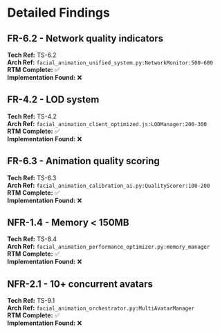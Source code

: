 # Detailed Findings

## FR-6.2 - Network quality indicators

**Tech Ref:** TS-6.2  
**Arch Ref:** `facial_animation_unified_system.py:NetworkMonitor:500-600`  
**RTM Complete:** ✅  
**Implementation Found:** ❌  

## FR-4.2 - LOD system

**Tech Ref:** TS-4.2  
**Arch Ref:** `facial_animation_client_optimized.js:LODManager:200-300`  
**RTM Complete:** ✅  
**Implementation Found:** ❌  

## FR-6.3 - Animation quality scoring

**Tech Ref:** TS-6.3  
**Arch Ref:** `facial_animation_calibration_ai.py:QualityScorer:100-200`  
**RTM Complete:** ✅  
**Implementation Found:** ❌  

## NFR-1.4 - Memory < 150MB

**Tech Ref:** TS-8.4  
**Arch Ref:** `facial_animation_performance_optimizer.py:memory_manager`  
**RTM Complete:** ✅  
**Implementation Found:** ❌  

## NFR-2.1 - 10+ concurrent avatars

**Tech Ref:** TS-9.1  
**Arch Ref:** `facial_animation_orchestrator.py:MultiAvatarManager`  
**RTM Complete:** ✅  
**Implementation Found:** ❌  
